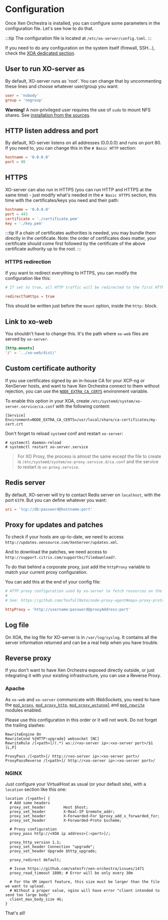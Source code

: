 # Configuration

Once Xen Orchestra is installed, you can configure some parameters in the configuration file. Let's see how to do that.

:::tip
The configuration file is located at `/etc/xo-server/config.toml`.
:::

If you need to do any configuration on the system itself (firewall, SSH…), check the [XOA dedicated section](xoa.md).

## User to run XO-server as

By default, XO-server runs as 'root'. You can change that by uncommenting these lines and choose whatever user/group you want:

```toml
user = 'nobody'
group = 'nogroup'
```

**Warning!** A non-privileged user requires the use of `sudo` to mount NFS shares. See [installation from the sources](installation.md#from-the-sources).

## HTTP listen address and port

By default, XO-server listens on all addresses (0.0.0.0) and runs on port 80. If you need to, you can change this in the `# Basic HTTP` section:

```toml
hostname = '0.0.0.0'
port = 80
```

## HTTPS

XO-server can also run in HTTPS (you can run HTTP and HTTPS at the same time) - just modify what's needed in the `# Basic HTTPS` section, this time with the certificates/keys you need and their path:

```toml
hostname = '0.0.0.0'
port = 443
certificate = './certificate.pem'
key = './key.pem'
```

:::tip
If a chain of certificates authorities is needed, you may bundle them directly in the certificate. Note: the order of certificates does matter, your certificate should come first followed by the certificate of the above certificate authority up to the root.
:::

### HTTPS redirection

If you want to redirect everything to HTTPS, you can modify the configuration like this:

```toml
# If set to true, all HTTP traffic will be redirected to the first HTTPs configuration.

redirectToHttps = true
```

This should be written just before the `mount` option, inside the `http:` block.

## Link to xo-web

You shouldn't have to change this. It's the path where `xo-web` files are served by `xo-server`.

```toml
[http.mounts]
'/' = '../xo-web/dist/'
```

## Custom certificate authority

If you use certificates signed by an in-house CA for your XCP-ng or XenServer hosts, and want to have Xen Orchestra connect to them without rejection, you can use the [`NODE_EXTRA_CA_CERTS`](https://nodejs.org/api/cli.html#cli_node_extra_ca_certs_file) environment variable.

To enable this option in your XOA, create `/etc/systemd/system/xo-server.service/ca.conf` with the following content:

```
[Service]
Environment=NODE_EXTRA_CA_CERTS=/usr/local/share/ca-certificates/my-cert.crt
```

Don't forget to reload `systemd` conf and restart `xo-server`:

```
# systemctl daemon-reload
# systemctl restart xo-server.service
```

> For XO Proxy, the process is almost the same except the file to create is `/etc/systemd/system/xo-proxy.service.d/ca.conf` and the service to restart is `xo-proxy.service`.

## Redis server

By default, XO-server will try to contact Redis server on `localhost`, with the port `6379`. But you can define whatever you want:

```toml
uri = 'tcp://db:password@hostname:port'
```

## Proxy for updates and patches

To check if your hosts are up-to-date, we need to access `http://updates.xensource.com/XenServer/updates.xml`.

And to download the patches, we need access to `http://support.citrix.com/supportkc/filedownload?`.

To do that behind a corporate proxy, just add the `httpProxy` variable to match your current proxy configuration.

You can add this at the end of your config file:

```toml
# HTTP proxy configuration used by xo-server to fetch resources on the Internet.
#
# See: https://github.com/TooTallNate/node-proxy-agent#maps-proxy-protocols-to-httpagent-implementations

httpProxy = 'http://username:password@proxyAddress:port'
```

## Log file

On XOA, the log file for XO-server is in `/var/log/syslog`. It contains all the server information returned and can be a real help when you have trouble.

## Reverse proxy

If you don't want to have Xen Orchestra exposed directly outside, or just integrating it with your existing infrastructure, you can use a Reverse Proxy.

### Apache

As `xo-web` and `xo-server` communicate with _WebSockets_, you need to have the [`mod_proxy`](http://httpd.apache.org/docs/2.4/mod/mod_proxy.html), [`mod_proxy_http`](http://httpd.apache.org/docs/2.4/mod/mod_proxy_http.html), [`mod_proxy_wstunnel`](http://httpd.apache.org/docs/2.4/mod/mod_proxy_wstunnel.html) and [`mod_rewrite`](http://httpd.apache.org/docs/2.4/mod/mod_rewrite.html) modules enabled.

Please use this configuration in this order or it will not work. Do not forget the trailing slashes:

```apacheconf
RewriteEngine On
RewriteCond %{HTTP:upgrade} websocket [NC]
RewriteRule /[<path>]/(.*) ws://<xo-server ip>:<xo-server port>/$1 [L,P]

ProxyPass /[<path>]/ http://<xo-server ip>:<xo-server port>/
ProxyPassReverse /[<path>]/ http://<xo-server ip>:<xo-server port>/
```

### NGINX

Just configure your VirtualHost as usual (or your default site), with a `location` section like this one:

```nginx
location /[<path>] {
  # Add some headers
  proxy_set_header        Host $host;
  proxy_set_header        X-Real-IP $remote_addr;
  proxy_set_header        X-Forwarded-For $proxy_add_x_forwarded_for;
  proxy_set_header        X-Forwarded-Proto $scheme;

  # Proxy configuration
  proxy_pass http://<XOA ip address>[:<port>]/;

  proxy_http_version 1.1;
  proxy_set_header Connection "upgrade";
  proxy_set_header Upgrade $http_upgrade;

  proxy_redirect default;

  # Issue https://github.com/vatesfr/xen-orchestra/issues/1471
  proxy_read_timeout 1800; # Error will be only every 30m

  # For the VM import feature, this size must be larger than the file we want to upload.
  # Without a proper value, nginx will have error "client intended to send too large body"
  client_max_body_size 4G;
}
```

That's all!
